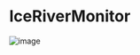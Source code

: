 # IceRiverMonitor

![image](https://github.com/orkblutt/IceRiverMonitor/assets/14195031/3715b7c8-9a19-4275-b900-beea0c0c595c)
